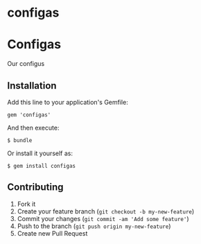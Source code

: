 configas
=======
# Configas

Our configus

## Installation

Add this line to your application's Gemfile:

    gem 'configas'

And then execute:

    $ bundle

Or install it yourself as:

    $ gem install configas

## Contributing

1. Fork it
2. Create your feature branch (`git checkout -b my-new-feature`)
3. Commit your changes (`git commit -am 'Add some feature'`)
4. Push to the branch (`git push origin my-new-feature`)
5. Create new Pull Request
